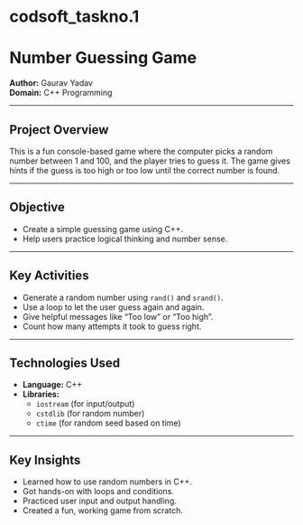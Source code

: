 # codsoft_taskno.1
# Number Guessing Game

**Author:** Gaurav Yadav  
**Domain:** C++ Programming  

---

## Project Overview

This is a fun console-based game where the computer picks a random number between 1 and 100, and the player tries to guess it. The game gives hints if the guess is too high or too low until the correct number is found.

---

## Objective

- Create a simple guessing game using C++.
- Help users practice logical thinking and number sense.

---

## Key Activities

- Generate a random number using `rand()` and `srand()`.
- Use a loop to let the user guess again and again.
- Give helpful messages like “Too low” or “Too high”.
- Count how many attempts it took to guess right.

---

## Technologies Used

- **Language:** C++  
- **Libraries:**  
  - `iostream` (for input/output)  
  - `cstdlib` (for random number)  
  - `ctime` (for random seed based on time)

---

## Key Insights

- Learned how to use random numbers in C++.  
- Got hands-on with loops and conditions.  
- Practiced user input and output handling.  
- Created a fun, working game from scratch.
